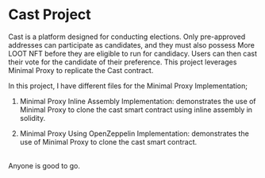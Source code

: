 # Cast Project
Cast is a platform designed for conducting elections. Only pre-approved addresses can participate as candidates, and they must also possess More LOOT NFT before they are eligible to run for candidacy. Users can then cast their vote for the candidate of their preference. This project leverages Minimal Proxy to replicate the Cast contract.

In this project, I have different files for the Minimal Proxy Implementation;
1. Minimal Proxy Inline Assembly Implementation: demonstrates the use of Minimal Proxy to clone the cast smart contract using inline assembly in solidity.

2. Minimal Proxy Using OpenZeppelin Implementation: demonstrates the use of Minimal Proxy to clone the cast smart contract.
<br/>
Anyone is good to go.




